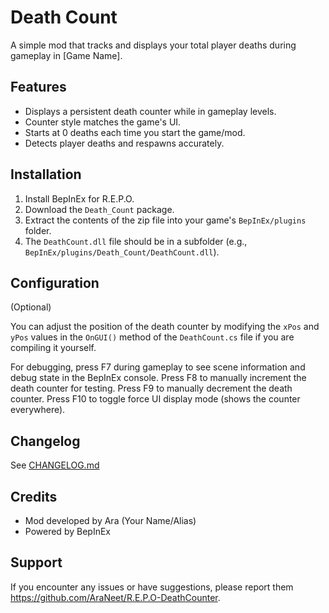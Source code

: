 # Death Count

A simple mod that tracks and displays your total player deaths during gameplay in [Game Name].

## Features

- Displays a persistent death counter while in gameplay levels.
- Counter style matches the game's UI.
- Starts at 0 deaths each time you start the game/mod.
- Detects player deaths and respawns accurately.

## Installation

1. Install BepInEx for R.E.P.O.
2. Download the `Death_Count` package.
3. Extract the contents of the zip file into your game's `BepInEx/plugins` folder.
4. The `DeathCount.dll` file should be in a subfolder (e.g., `BepInEx/plugins/Death_Count/DeathCount.dll`).

## Configuration

(Optional)

You can adjust the position of the death counter by modifying the `xPos` and `yPos` values in the `OnGUI()` method of the `DeathCount.cs` file if you are compiling it yourself.

For debugging, press F7 during gameplay to see scene information and debug state in the BepInEx console.
Press F8 to manually increment the death counter for testing.
Press F9 to manually decrement the death counter.
Press F10 to toggle force UI display mode (shows the counter everywhere).

## Changelog

See [CHANGELOG.md](CHANGELOG.md)

## Credits

- Mod developed by Ara (Your Name/Alias)
- Powered by BepInEx

## Support

If you encounter any issues or have suggestions, please report them https://github.com/AraNeet/R.E.P.O-DeathCounter.
